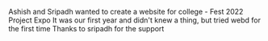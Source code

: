 Ashish and Sripadh wanted to create a website for college - Fest 2022 Project Expo
It was our first year and didn't knew a thing, but tried webd for the first time
Thanks to sripadh for the support

